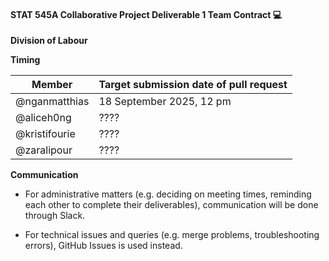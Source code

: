 #### **STAT 545A Collaborative Project Deliverable 1 Team Contract** :computer:

**Division of Labour**


**Timing**

Member | Target submission date of pull request
---|--
@nganmatthias | 18 September 2025, 12 pm
@aliceh0ng | ????
@kristifourie | ????
@zaralipour | ????


**Communication**

* For administrative matters (e.g. deciding on meeting times, reminding each other to complete their deliverables), communication will be done through Slack.

* For technical issues and queries (e.g. merge problems, troubleshooting errors), GitHub Issues is used instead.
